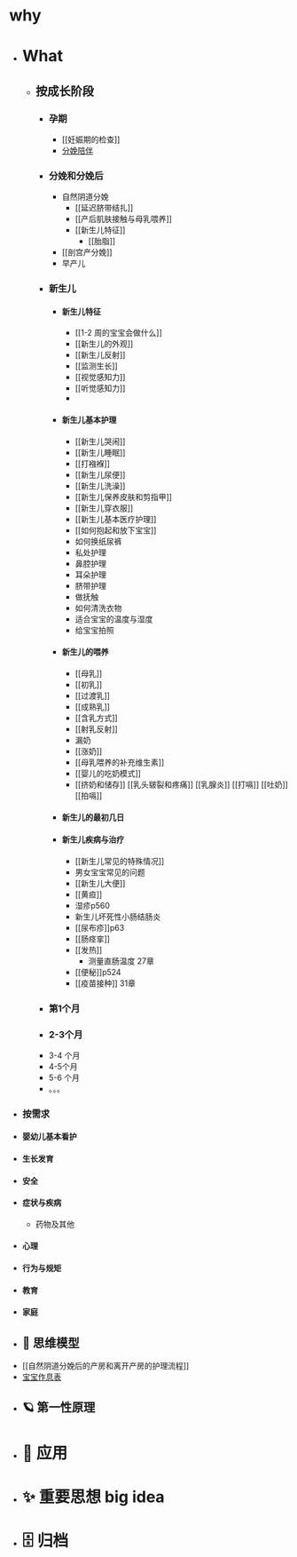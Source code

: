 # why
- # What
	- ## 按成长阶段
		- ### 孕期
			- [[妊娠期的检查]]
			- [分娩陪伴](https://docs.google.com/spreadsheets/d/1VvA_BEBQI2VismzBsgA609_n4FtMT4E-gZR2yc7nv4o/edit?gid=0#gid=0)
		- ### 分娩和分娩后
			- 自然阴道分娩
				- [[延迟脐带结扎]]
				- [[产后肌肤接触与母乳喂养]]
				- [[新生儿特征]]
					- [[胎脂]]
			- [[剖宫产分娩]]
			- 早产儿
		- ### 新生儿
			- #### 新生儿特征
				- [[1-2 周的宝宝会做什么]]
				- [[新生儿的外观]]
				- [[新生儿反射]]
				- [[监测生长]]
				- [[视觉感知力]]
				- [[听觉感知力]]
				-
			- #### 新生儿基本护理
				- [[新生儿哭闹]]
				- [[新生儿睡眠]]
				- [[打襁褓]]
				- [[新生儿尿便]]
				- [[新生儿洗澡]]
				- [[新生儿保养皮肤和剪指甲]]
				- [[新生儿穿衣服]]
				- [[新生儿基本医疗护理]]
				- [[如何抱起和放下宝宝]]
				- 如何换纸尿裤
				- 私处护理
				- 鼻腔护理
				- 耳朵护理
				- 脐带护理
				- 做抚触
				- 如何清洗衣物
				- 适合宝宝的温度与湿度
				- 给宝宝拍照
			- #### 新生儿的喂养
				- [[母乳]]
				- [[初乳]]
				- [[过渡乳]]
				- [[成熟乳]]
				- [[含乳方式]]
				- [[射乳反射]]
				- 漏奶
				- [[涨奶]]
				- [[母乳喂养的补充维生素]]
				- [[婴儿的吃奶模式]]
				- [[挤奶和储存]]
				  [[乳头皲裂和疼痛]]
				  [[乳腺炎]]
				  [[打嗝]]
				  [[吐奶]]
				  [[拍嗝]]
			- #### 新生儿的最初几日
			- #### 新生儿疾病与治疗
				- [[新生儿常见的特殊情况]]
				- 男女宝宝常见的问题
				- [[新生儿大便]]
				- [[黄疸]]
				- 湿疹p560
				- 新生儿坏死性小肠结肠炎
				- [[尿布疹]]p63
				- [[肠痉挛]]
				- [[发热]]
					- 测量直肠温度  27章
				- [[便秘]]p524
				- [[疫苗接种]] 31章
		- ### 第1个月
		- ### 2-3个月
		- 3-4 个月
		- 4-5个月
		- 5-6 个月
		- 。。。
- ### 按需求
- #### 婴幼儿基本看护
- #### 生长发育
- #### 安全
- #### 症状与疾病
	- 药物及其他
- #### 心理
- #### 行为与规矩
- #### 教育
- #### 家庭
- ## 🧠 思维模型
- [[自然阴道分娩后的产房和离开产房的护理流程]]
- [宝宝作息表](https://docs.google.com/spreadsheets/d/1XRbVfgN8runw5_mVQ0rLVz649hMc148iWJplfFPMTuY/edit#gid=0)
- ## 🪐 第一性原理
- # 🧰 应用
- # ✨ 重要思想 big idea
- # 🗄️ 归档